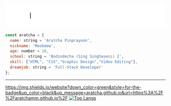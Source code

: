 
<img align="center" src="https://github.com/aratchamm/aratchamm/blob/master/im.gif"> 

```javascript
const aratcha = {
  name: string = 'Aratcha Pinprayoon',
  nickname: 'Mookmew',
  age: number = 18,
  school: string = 'Bodindecha (Sing Singhaseni) 2',
  skill: ["HTML", "CSS","Graphic Design","Video Editing"],
  dreamjob: string = 'Full-Stack Developer'
};
```
---

https://img.shields.io/website?down_color=green&style=for-the-badge&up_color=black&up_message=aratcha.github.io&url=https%3A%2F%2Faratchamm.github.io%2F
[![Top Langs](https://github-readme-stats.vercel.app/api/top-langs/?username=aratchamm&layout=compact)](https://github.com/anuraghazra/github-readme-stats)

